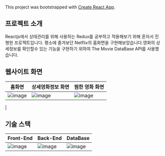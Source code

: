 This project was bootstrapped with [Create React App](https://github.com/facebook/create-react-app).

## 프로젝트 소개
Reactjs에서 상태관리를 위해 사용하는 Redux를 공부하고 적용해보기 위해 혼자서 진행한 프로젝트입니다. 평소에 즐겨보던 Netflix의 홈화면을 구현해보았습니다.영화의 상세정보를 확인할수 있는 기능을 구현하기 위하여 The Movie DataBase API를 사용했습니다.


## 웹사이트 화면
|홈화면| 상세영화정보 화면| 찜한 영화 화면|
|------|------------------|--------------|
|![image](https://user-images.githubusercontent.com/54930248/90602122-3266dc00-e234-11ea-8e62-89fa91fd47cc.png)|![image](https://user-images.githubusercontent.com/54930248/90602128-34309f80-e234-11ea-83df-03f6a3a5ac3f.png)|![image](https://user-images.githubusercontent.com/54930248/90602132-35fa6300-e234-11ea-8d3f-9cbee5ca8932.png)
|

## 기술 스택

| Front-End                                                                                                      | Back-End                                                                                                       | DataBase                                                                                                       |
| -------------------------------------------------------------------------------------------------------------- | -------------------------------------------------------------------------------------------------------------- | -------------------------------------------------------------------------------------------------------------- |
| ![image](https://user-images.githubusercontent.com/54930248/90602035-09dee200-e234-11ea-9ab5-35099d2f132d.png) | ![image](https://user-images.githubusercontent.com/54930248/86572542-0bb75380-bfae-11ea-880a-74f533120121.png) | ![image](https://user-images.githubusercontent.com/54930248/86572771-5c2eb100-bfae-11ea-8f8f-6a76aad90d85.png) |
